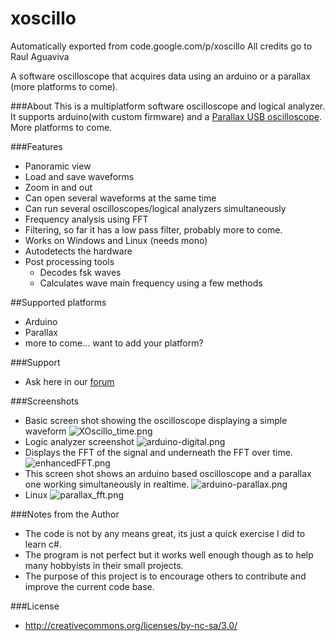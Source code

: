 # xoscillo
Automatically exported from code.google.com/p/xoscillo
All credits go to Raul Aguaviva

A software oscilloscope that acquires data using an arduino or a parallax (more platforms to come).

###About
This is a multiplatform software oscilloscope and logical analyzer. It supports arduino(with custom firmware) and a [Parallax USB oscilloscope](http://www.parallax.com/Store/Microcontrollers/BASICStampProgrammingKits/tabid/136/ProductID/46/List/1/Default.aspx?SortField=ProductName,ProductName). More platforms to come.

###Features
* Panoramic view
* Load and save waveforms
* Zoom in and out
* Can open several waveforms at the same time
* Can run several oscilloscopes/logical analyzers simultaneously
* Frequency analysis using FFT
* Filtering, so far it has a low pass filter, probably more to come.
* Works on Windows and Linux (needs mono)
* Autodetects the hardware
* Post processing tools
  * Decodes fsk waves
  * Calculates wave main frequency using a few methods

##Supported platforms
* Arduino
* Parallax
* more to come... want to add your platform?

###Support
* Ask here in our [forum](http://groups.google.com/group/xoscillo/topics)

###Screenshots
* Basic screen shot showing the oscilloscope displaying a simple waveform
![XOscillo_time.png](images/XOscillo_time.png)
* Logic analyzer screenshot
![arduino-digital.png](images/arduino-digital.png)
* Displays the FFT of the signal and underneath the FFT over time.
![enhancedFFT.png](images/enhancedFFT.png)
* This screen shot shows an arduino based oscilloscope and a parallax one working simultaneously in realtime.
![arduino-parallax.png](images/arduino-parallax.png)
* Linux
![parallax_fft.png](images/parallax_fft.png)

###Notes from the Author
* The code is not by any means great, its just a quick exercise I did to learn c#.
* The program is not perfect but it works well enough though as to help many hobbyists in their small projects.
* The purpose of this project is to encourage others to contribute and improve the current code base.

###License
* http://creativecommons.org/licenses/by-nc-sa/3.0/
